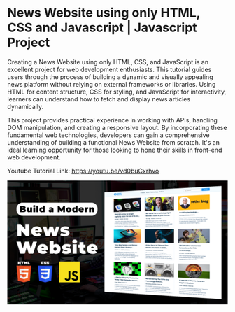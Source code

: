 # News Website using only HTML, CSS and Javascript | Javascript Project

Creating a News Website using only HTML, CSS, and JavaScript is an excellent project for web development enthusiasts. This tutorial guides users through the process of building a dynamic and visually appealing news platform without relying on external frameworks or libraries. Using HTML for content structure, CSS for styling, and JavaScript for interactivity, learners can understand how to fetch and display news articles dynamically.

This project provides practical experience in working with APIs, handling DOM manipulation, and creating a responsive layout. By incorporating these fundamental web technologies, developers can gain a comprehensive understanding of building a functional News Website from scratch. It's an ideal learning opportunity for those looking to hone their skills in front-end web development.

Youtube Tutorial Link: https://youtu.be/vd0buCxrhvo

![News Website](images/NewsWebsite.png)
